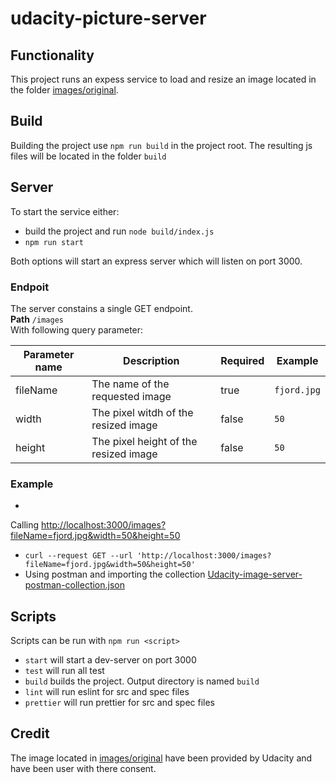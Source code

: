 # udacity-picture-server

## Functionality

This project runs an expess service to load and resize an image located in the
folder [images/original](./images/original).

## Build

Building the project use `npm run build` in the project root. The resulting js files will be located in the
folder `build`

## Server

To start the service either:

* build the project and run `node build/index.js`
* `npm run start`

Both options will start an express server which will listen on port 3000.

### Endpoit

The server constains a single GET endpoint.  
__Path__ `/images`  
With following query parameter:

| Parameter name | Description | Required | Example     |
|----------------|-----|----------|-------------|
| fileName       | The name of the requested image | true     | `fjord.jpg` |
| width          | The pixel witdh of the resized image | false | `50`        |
| height         | The pixel height of the resized image | false | `50`        |

### Example

*
Calling [http://localhost:3000/images?fileName=fjord.jpg&width=50&height=50](http://localhost:3000/images?fileName=fjord.jpg&width=50&height=50)
* `curl --request GET --url 'http://localhost:3000/images?fileName=fjord.jpg&width=50&height=50'`
* Using postman and importing the
  collection [Udacity-image-server-postman-collection.json](./Udacity-image-server-postman-collection.json)

## Scripts

Scripts can be run with `npm run <script>`

* `start` will start a dev-server on port 3000
* `test` will run all test
* `build` builds the project. Output directory is named `build`
* `lint` will run eslint for src and spec files
* `prettier` will run prettier for src and spec files

## Credit

The image located in [images/original](./images/original) have been provided by Udacity and have been user with there
consent.
